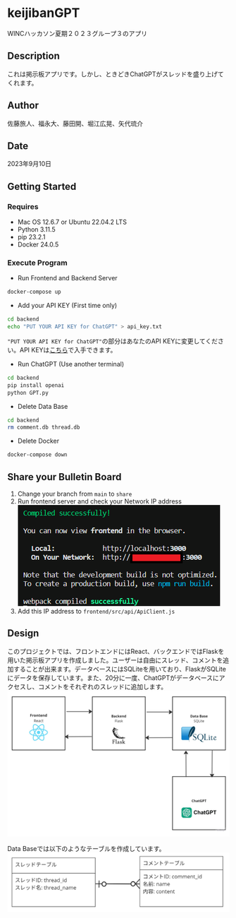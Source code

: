 # keijibanGPT
WINCハッカソン夏期２０２３グループ３のアプリ

## Description
これは掲示板アプリです。しかし、ときどきChatGPTがスレッドを盛り上げてくれます。

## Author
佐藤旅人、福永大、藤田開、堀江広晃、矢代琉介

## Date
2023年9月10日

## Getting Started

### Requires
* Mac OS 12.6.7 or Ubuntu 22.04.2 LTS
* Python 3.11.5
* pip 23.2.1
* Docker 24.0.5

### Execute Program
* Run Frontend and Backend Server
```bash
docker-compose up
```

* Add your API KEY (First time only)
```bash
cd backend
echo "PUT YOUR API KEY for ChatGPT" > api_key.txt
```
`"PUT YOUR API KEY for ChatGPT"`の部分はあなたのAPI KEYに変更してください。API KEYは[こちら](https://platform.openai.com/account/api-keys)で入手できます。

* Run ChatGPT (Use another terminal)
```bash
cd backend
pip install openai
python GPT.py
```

* Delete Data Base
```bash
cd backend
rm comment.db thread.db
```

* Delete Docker
```bash
docker-compose down
```

## Share your Bulletin Board
1. Change your branch from `main` to `share`
2. Run frontend server and check your Network IP address
![IP Address](img/description.png)
3. Add this IP address to `frontend/src/api/ApiClient.js`

## Design
このプロジェクトでは、フロントエンドにはReact、バックエンドではFlaskを用いた掲示板アプリを作成しました。ユーザーは自由にスレッド、コメントを追加することが出来ます。データベースにはSQLiteを用いており、FlaskがSQLiteにデータを保存しています。また、20分に一度、ChatGPTがデータベースにアクセスし、コメントをそれぞれのスレッドに追加します。
![Data Flow](img/dataFlow.jpg)

Data Baseでは以下のようなテーブルを作成しています。
![Data Table](img/table.png)
